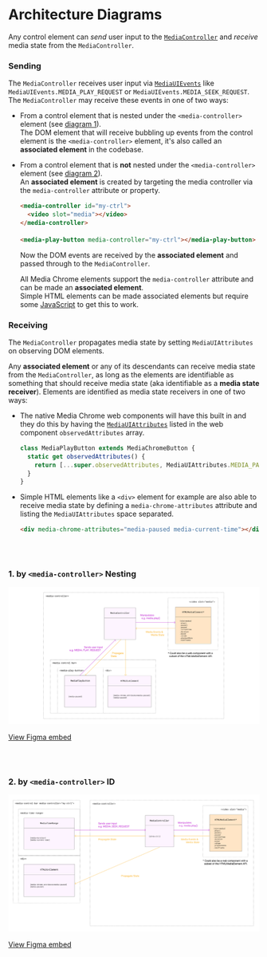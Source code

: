 Architecture Diagrams
=====================

Any control element can *send* user input to the [`MediaController`](https://github.com/muxinc/media-chrome/blob/main/src/js/media-controller.js#L33) and *receive* media state from the `MediaController`.

### Sending

The `MediaController` receives user input via [`MediaUIEvents`](https://github.com/muxinc/media-chrome/blob/main/src/js/constants.js#L1) like `MediaUIEvents.MEDIA_PLAY_REQUEST` or `MediaUIEvents.MEDIA_SEEK_REQUEST`. The `MediaController` may receive these events in one of two ways:

- From a control element that is nested under the `<media-controller>` element (see [diagram 1](#1-by-media-controller-nesting)).  
  The DOM element that will receive bubbling up events from the control element is the `<media-controller>` element, it's also called an **associated element** in the codebase.

- From a control element that is **not** nested under the `<media-controller>` element (see [diagram 2](#2-by-media-controller-id)).  
  An **associated element** is created by targeting the media controller via the `media-controller` attribute or property. 

  ```html
  <media-controller id="my-ctrl">
    <video slot="media"></video>
  </media-controller>

  <media-play-button media-controller="my-ctrl"></media-play-button>
  ```

  Now the DOM events are received by the **associated element** and passed through to the `MediaController`.

  All Media Chrome elements support the `media-controller` attribute and can be made an **associated element**.  
  Simple HTML elements can be made associated elements but require some [JavaScript](https://github.com/muxinc/media-chrome/blob/main/src/js/media-control-bar.js#L60-L64) to get this to work.

### Receiving

The `MediaController` propagates media state by setting `MediaUIAttributes` on observing DOM elements.

Any **associated element** or any of its descendants can receive media state from the `MediaController`, as long as the elements are identifiable as something that should receive media state (aka identifiable as a **media state receiver**). Elements are identified as media state receivers in one of two ways:

- The native Media Chrome web components will have this built in and they do this by having the [`MediaUIAttributes`](https://github.com/muxinc/media-chrome/blob/main/src/js/constants.js#L24) listed in the web component `observedAttributes` array.

  ```js
  class MediaPlayButton extends MediaChromeButton {
    static get observedAttributes() {
      return [...super.observedAttributes, MediaUIAttributes.MEDIA_PAUSED];
    }
  }
  ```

- Simple HTML elements like a `<div>` element for example are also able to receive media state by defining a `media-chrome-attributes` attribute and listing the `MediaUIAttributes` space separated.

  ```html
  <div media-chrome-attributes="media-paused media-current-time"></div>
  ```
  
<br>
<br>

### 1\. by `<media-controller>` Nesting


![media chrome diagram](./assets/media-chrome-diagram-media-controller-nesting.png)

[View Figma embed](https://www.figma.com/embed?embed_host=share&url=https%3A%2F%2Fwww.figma.com%2Ffile%2FJfpS4VVSJgvywPHEYAr7Ie%2FMedia-Chrome-Diagrams%3Fnode-id%3D0%253A1)
  
<br>
<br>

### 2\. by `<media-controller>` ID

![media chrome diagram](./assets/media-chrome-diagram-media-controller-id.png)

[View Figma embed](https://www.figma.com/embed?embed_host=share&url=https%3A%2F%2Fwww.figma.com%2Ffile%2FJfpS4VVSJgvywPHEYAr7Ie%2FMedia-Chrome-Diagrams%3Fnode-id%3D26%253A84)
